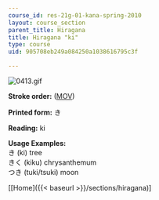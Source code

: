 ```yaml
---
course_id: res-21g-01-kana-spring-2010
layout: course_section
parent_title: Hiragana
title: Hiragana "ki"
type: course
uid: 905708eb249a084250a1038616795c3f

---
```


![0413.gif](/coursemedia/res-21g-01-kana-spring-2010/eac7c2c0ccd40b9db8d5359690e6162a_0413.gif)

**Stroke order:** ([MOV](http://www.archive.org/download/MITRES21F.01S10_HIRAGANA_CHARACTERS/0413.mov))

**Printed form:** き

**Reading:** ki

**Usage Examples:**  
き (ki) tree  
きく (kiku) chrysanthemum  
つき (tuki/tsuki) moon

  
\[[Home]({{< baseurl >}}/sections/hiragana)\]